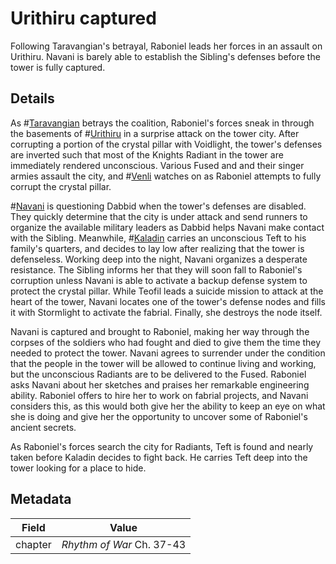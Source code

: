 # Urithiru captured
Following Taravangian's betrayal, Raboniel leads her forces in an assault on Urithiru. Navani is barely able to establish the Sibling's defenses before the tower is fully captured.

## Details
As #[Taravangian](characters/taravangian) betrays the coalition, Raboniel's forces sneak in through the basements of #[Urithiru](locations/urithiru) in a surprise attack on the tower city. After corrupting a portion of the crystal pillar with Voidlight, the tower's defenses are inverted such that most of the Knights Radiant in the tower are immediately rendered unconscious. Various Fused and and their singer armies assault the city, and #[Venli](characters/venli) watches on as Raboniel attempts to fully corrupt the crystal pillar.

#[Navani](characters/navani) is questioning Dabbid when the tower's defenses are disabled. They quickly determine that the city is under attack and send runners to organize the available military leaders as Dabbid helps Navani make contact with the Sibling. Meanwhile, #[Kaladin](characters/kaladin) carries an unconscious Teft to his family's quarters, and decides to lay low after realizing that the tower is defenseless. Working deep into the night, Navani organizes a desperate resistance. The Sibling informs her that they will soon fall to Raboniel's corruption unless Navani is able to activate a backup defense system to protect the crystal pillar. While Teofil leads a suicide mission to attack at the heart of the tower, Navani locates one of the tower's defense nodes and fills it with Stormlight to activate the fabrial. Finally, she destroys the node itself.

Navani is captured and brought to Raboniel, making her way through the corpses of the soldiers who had fought and died to give them the time they needed to protect the tower. Navani agrees to surrender under the condition that the people in the tower will be allowed to continue living and working, but the unconscious Radiants are to be delivered to the Fused. Raboniel asks Navani about her sketches and praises her remarkable engineering ability. Raboniel offers to hire her to work on fabrial projects, and Navani considers this, as this would both give her the ability to keep an eye on what she is doing and give her the opportunity to uncover some of Raboniel's ancient secrets. 

As Raboniel's forces search the city for Radiants, Teft is found and nearly taken before Kaladin decides to fight back. He carries Teft deep into the tower looking for a place to hide.

## Metadata
| Field | Value |
| ----- | ----- |
| chapter | *Rhythm of War* Ch. 37-43|
